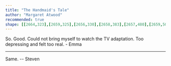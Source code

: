 ```yaml
---
title: "The Handmaid's Tale"
author: "Margaret Atwood"
recommended: true
shape: [[2664,323],[2659,325],[2656,330],[2658,383],[2657,480],[2659,507],[2658,554],[2660,577],[2659,622],[2661,674],[2662,688],[2664,691],[2667,692],[2693,692],[2699,690],[2700,671],[2699,536],[2697,505],[2697,427],[2695,391],[2696,336],[2694,329],[2689,325],[2683,323]]
---
```

So. Good.  Could not bring myself to watch the TV adaptation.  Too depressing and felt too real.  - Emma 

---

Same. -- Steven
